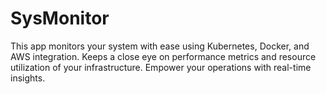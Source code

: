 # SysMonitor
This app monitors your system with ease using Kubernetes, Docker, and AWS integration. Keeps a close eye on performance metrics and resource utilization of your infrastructure. Empower your operations with real-time insights.
